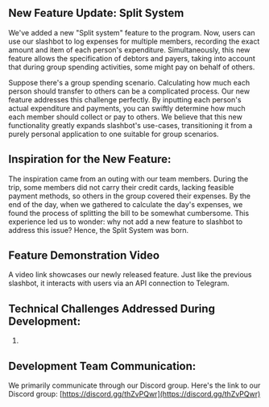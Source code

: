 ## New Feature Update: Split System

We've added a new "Split system" feature to the program. Now, users can use our slashbot to log expenses for multiple members, recording the exact amount and item of each person's expenditure. Simultaneously, this new feature allows the specification of debtors and payers, taking into account that during group spending activities, some might pay on behalf of others.

Suppose there's a group spending scenario. Calculating how much each person should transfer to others can be a complicated process. Our new feature addresses this challenge perfectly. By inputting each person's actual expenditure and payments, you can swiftly determine how much each member should collect or pay to others. We believe that this new functionality greatly expands slashbot's use-cases, transitioning it from a purely personal application to one suitable for group scenarios.

## Inspiration for the New Feature:

The inspiration came from an outing with our team members. During the trip, some members did not carry their credit cards, lacking feasible payment methods, so others in the group covered their expenses. By the end of the day, when we gathered to calculate the day's expenses, we found the process of splitting the bill to be somewhat cumbersome. This experience led us to wonder: why not add a new feature to slashbot to address this issue? Hence, the Split System was born.

## Feature Demonstration Video

A video link showcases our newly released feature. Just like the previous slashbot, it interacts with users via an API connection to Telegram.

## Technical Challenges Addressed During Development:

1. 

## Development Team Communication:

We primarily communicate through our Discord group. Here's the link to our Discord group: [https://discord.gg/thZvPQwr](https://discord.gg/thZvPQwr)
